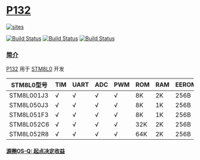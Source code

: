 ﻿# [P132](https://github.com/OS-Q/P132)

[![sites](http://182.61.61.133/link/resources/OSQ.png)](http://www.OS-Q.com)

[![Build Status](https://github.com/OS-Q/P132/workflows/CI/badge.svg)](https://github.com/OS-Q/P132/actions/workflows/CI.yml)
[![Build Status](https://circleci.com/gh/OS-Q/P132.svg?style=svg)](https://circleci.com/gh/OS-Q/P132)
[![Build Status](https://cloud.drone.io/api/badges/OS-Q/P132/status.svg)](https://cloud.drone.io/OS-Q/P132)

### [简介](https://github.com/OS-Q/P132/wiki)

[P132](https://github.com/OS-Q/P132) 用于 [STM8L0](https://www.st.com/zh/microcontrollers-microprocessors/stm8l-value-line.html) 开发


| STM8L0型号 | TIM | UART | ADC | PWM | ROM  | RAM | EEROM | FREQ | DAC | CMP | OPA |
| ---------- | --- | ---- | --- | --- | ---- | --- | ----- | ---- | --- | --- | --- |
| STM8L001J3 | √   | √    | √   | √   |   8K |  2K | 256B | 16M  | X    | X   | X  |
| STM8L050J3 | √   | √    | √   | √   |   8K |  1K | 256B | 16M  | X    | X   | X  |
| STM8L051F3 | √   | √    | √   | √   |   8K |  1K | 256B | 16M  | X    | X   | X  |
| STM8L052C6 | √   | √    | √   | √   |  32K |  2K | 256B | 16M  | X    | X   | X  |
| STM8L052R8 | √   | √    | √   | √   |  64K |  2K | 256B | 16M  | X    | X   | X  |


#### [源圈OS-Q: 起点决定收益](http://www.OS-Q.com)
